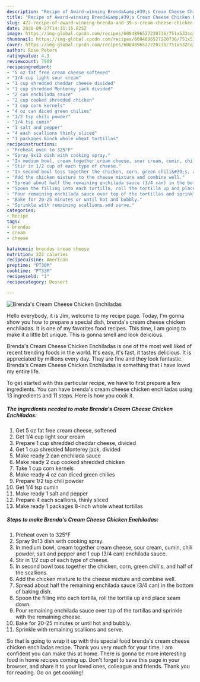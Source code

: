 ```yaml
---
description: "Recipe of Award-winning Brenda&amp;#39;s Cream Cheese Chicken Enchiladas"
title: "Recipe of Award-winning Brenda&amp;#39;s Cream Cheese Chicken Enchiladas"
slug: 472-recipe-of-award-winning-brenda-and-39-s-cream-cheese-chicken-enchiladas
date: 2020-09-27T14:31:15.825Z
image: https://img-global.cpcdn.com/recipes/6084896527220736/751x532cq70/brendas-cream-cheese-chicken-enchiladas-recipe-main-photo.jpg
thumbnail: https://img-global.cpcdn.com/recipes/6084896527220736/751x532cq70/brendas-cream-cheese-chicken-enchiladas-recipe-main-photo.jpg
cover: https://img-global.cpcdn.com/recipes/6084896527220736/751x532cq70/brendas-cream-cheese-chicken-enchiladas-recipe-main-photo.jpg
author: Rose Peters
ratingvalue: 4.3
reviewcount: 7909
recipeingredient:
- "5 oz fat free cream cheese softened"
- "1/4 cup light sour cream"
- "1 cup shredded cheddar cheese divided"
- "1 cup shredded Monterey jack divided"
- "2 can enchilada sauce"
- "2 cup cooked shredded chicken"
- "1 cup corn kernels"
- "4 oz can diced green chilies"
- "1/2 tsp chili powder"
- "1/4 tsp cumin"
- "1 salt and pepper"
- "4 each scallions thinly sliced"
- "1 packages 8inch whole wheat tortillas"
recipeinstructions:
- "Preheat oven to 325°F"
- "Spray 9x13 dish with cooking spray."
- "In medium bowl, cream together cream cheese, sour cream, cumin, chili powder, salt and pepper and 1 cup (3/4 can) enchilada sauce."
- "Stir in 1/2 cup of each type of cheese."
- "In second bowl toss together the chicken, corn, green chili&#39;s, and half of the scallions."
- "Add the chicken mixture to the cheese mixture and combine well."
- "Spread about half the remaining enchilada sauce (3/4 can) in the bottom of baking dish."
- "Spoon the filling into each tortilla, roll the tortilla up and place seam down."
- "Pour remaining enchilada sauce over top of the tortillas and sprinkle with the remaining cheese."
- "Bake for 20-25 minutes or until hot and bubbly."
- "Sprinkle with remaining scallions and serve."
categories:
- Recipe
tags:
- brendas
- cream
- cheese

katakunci: brendas cream cheese 
nutrition: 222 calories
recipecuisine: American
preptime: "PT30M"
cooktime: "PT33M"
recipeyield: "1"
recipecategory: Dessert

---
```



![Brenda&#39;s Cream Cheese Chicken Enchiladas](https://img-global.cpcdn.com/recipes/6084896527220736/751x532cq70/brendas-cream-cheese-chicken-enchiladas-recipe-main-photo.jpg)

Hello everybody, it is Jim, welcome to my recipe page. Today, I'm gonna show you how to prepare a special dish, brenda&#39;s cream cheese chicken enchiladas. It is one of my favorites food recipes. This time, I am going to make it a little bit unique. This is gonna smell and look delicious.

Brenda&#39;s Cream Cheese Chicken Enchiladas is one of the most well liked of recent trending foods in the world. It's easy, it's fast, it tastes delicious. It is appreciated by millions every day. They are fine and they look fantastic. Brenda&#39;s Cream Cheese Chicken Enchiladas is something that I have loved my entire life.




To get started with this particular recipe, we have to first prepare a few ingredients. You can have brenda&#39;s cream cheese chicken enchiladas using 13 ingredients and 11 steps. Here is how you cook it.

<!--inarticleads1-->

##### The ingredients needed to make Brenda&#39;s Cream Cheese Chicken Enchiladas:

1. Get 5 oz fat free cream cheese, softened
1. Get 1/4 cup light sour cream
1. Prepare 1 cup shredded cheddar cheese, divided
1. Get 1 cup shredded Monterey jack, divided
1. Make ready 2 can enchilada sauce
1. Make ready 2 cup cooked shredded chicken
1. Take 1 cup corn kernels
1. Make ready 4 oz can diced green chilies
1. Prepare 1/2 tsp chili powder
1. Get 1/4 tsp cumin
1. Make ready 1 salt and pepper
1. Prepare 4 each scallions, thinly sliced
1. Make ready 1 packages 8-inch whole wheat tortillas




<!--inarticleads2-->

##### Steps to make Brenda&#39;s Cream Cheese Chicken Enchiladas:

1. Preheat oven to 325°F
1. Spray 9x13 dish with cooking spray.
1. In medium bowl, cream together cream cheese, sour cream, cumin, chili powder, salt and pepper and 1 cup (3/4 can) enchilada sauce.
1. Stir in 1/2 cup of each type of cheese.
1. In second bowl toss together the chicken, corn, green chili&#39;s, and half of the scallions.
1. Add the chicken mixture to the cheese mixture and combine well.
1. Spread about half the remaining enchilada sauce (3/4 can) in the bottom of baking dish.
1. Spoon the filling into each tortilla, roll the tortilla up and place seam down.
1. Pour remaining enchilada sauce over top of the tortillas and sprinkle with the remaining cheese.
1. Bake for 20-25 minutes or until hot and bubbly.
1. Sprinkle with remaining scallions and serve.




So that is going to wrap it up with this special food brenda&#39;s cream cheese chicken enchiladas recipe. Thank you very much for your time. I am confident you can make this at home. There is gonna be more interesting food in home recipes coming up. Don't forget to save this page in your browser, and share it to your loved ones, colleague and friends. Thank you for reading. Go on get cooking!
